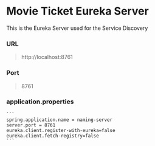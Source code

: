 # Movie Ticket Eureka Server

This is the Eureka Server used for the Service Discovery

### URL 

> http://localhost:8761

### Port 

> 8761
	
### application.properties

	```
	spring.application.name = naming-server
	server.port = 8761
	eureka.client.register-with-eureka=false
	eureka.client.fetch-registry=false
	```